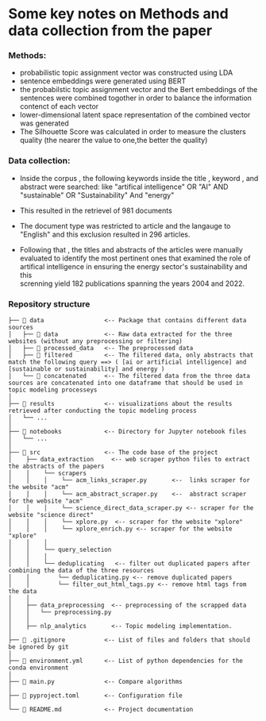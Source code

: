 # Some key notes on Methods and data collection from the paper

### Methods: 

* probabilistic topic assignment vector was constructed using LDA 
* sentence embeddings were generated using BERT
*  the probabilstic topic assignment vector and the Bert embeddings of the sentences were combined togother in 
   order to balance the information contenct of each vector
*  lower-dimensional latent space representation of the combined vector was generated
*  The Silhouette Score was calculated in order to measure the clusters quality (the nearer the value to one,the
   better the quality)
   
   
   
### Data collection: 
*  Inside the corpus , the following keywords inside the title , keyword , and abstract were searched: like 
   "artifical intelligence" OR "AI" AND "sustainable" OR "Sustainability" And "energy"
*  This resulted in the retrievel of 981 documents

*  The document type was restricted to article and the langauge to "English" and this exclusion resulted in 296 
   articles. 

*  Following that , the titles and abstracts of the articles were manually evaluated to identify the most pertinent    ones that examined the role of artifical intelligence in ensuring the energy sector's sustainability and this  
   screnning yield 182 publications spanning the years 2004 and 2022. 

 

### Repository structure

``` plain
├── 📁 data                 <-- Package that contains different data sources
│   ├── 📁 data             <-- Raw data extracted for the three websites (without any preprocessing or filtering)
│   ├── 📁 processed_data   <-- The preprocessed data 
│   ├── 📁 filtered         <-- The filtered data, only abstracts that match the following query ==> ( [ai or artificial intelligence] and [sustainable or sustainability] and energy )
│   └── 📁 concatenated     <-- The filtered data from the three data sources are concatenated into one dataframe that should be used in topic modeling processeys
│
├── 📁 results              <-- visualizations about the results retrieved after conducting the topic modeling process
│   └── ...
│
├── 📁 notebooks            <-- Directory for Jupyter notebook files
│   └── ...
│
├── 📁 src                  <-- The code base of the project
│    ├── data_extraction     <-- web scraper python files to extract the abstracts of the papers
│    │    └── scrapers
│    │    │    └── acm_links_scraper.py       <--  links scraper for the website "acm"
│    │    │    └── acm_abstract_scraper.py    <--  abstract scraper for the website "acm" 
│    │    │    └── science_direct_data_scraper.py <-- scraper for the website "science direct" 
│    │    │    └── xplore.py  <-- scraper for the website "xplore" 
│    │    │    └── xplore_enrich.py <-- scraper for the website "xplore"
│    │    │
│    │    └── query_selection
│    │    │
│    │    └── deduplicating   <-- filter out duplicated papers after combining the data of the three resources
│    │        └── deduplicating.py <-- remove duplicated papers 
│    │        └── filter_out_html_tags.py <-- remove html tags from the data
│    │
│    ├── data_preprocessing  <-- preprocessing of the scrapped data
│    │   └── preprocessing.py 
│    │
│    ├── nlp_analytics       <-- Topic modeling implementation. 
│
├── 📃 .gitignore           <-- List of files and folders that should be ignored by git
│
├── 📃 environment.yml      <-- List of python dependencies for the conda environment
│
├── 📃 main.py              <-- Compare algorithms
│
├── 📃 pyproject.toml       <-- Configuration file
│
└── 📃 README.md            <-- Project documentation
```








































